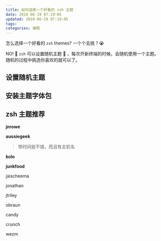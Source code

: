 ```yaml
---
title: 如何选择一个好看的 zsh 主题
date: 2018-06-19 07:19:05
updated: 2018-06-19 07:19:05
tags:
categories: 编程
---
```


怎么选择一个好看的 `zsh` themes? 一个个去挑？😭

NO! 💯 `zsh` 可以设置随机主题 🎨 ，每次开新终端的时候，会随机使用一个主题。随机的过程中挑选你喜欢的就可以了。

## 设置随机主题
## 安装主题字体包
## zsh 主题推荐

**jnrowe**

**aussiegeek**

> 带时间挺不错，而且有主机名

**kolo**

**junkfood**

jaischeema

jonathan

jtriley

obraun

candy

crunch

wezm





